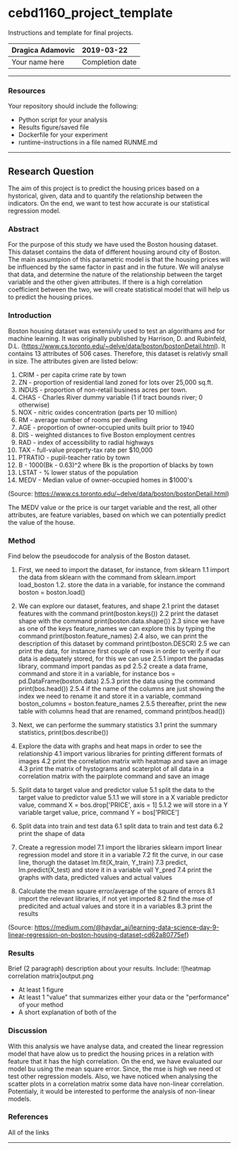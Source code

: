 # cebd1160_project_template
Instructions and template for final projects.

| Dragica Adamovic | 2019-03-22 |
|:-------|:---------------|
|Your name here | Completion date|

-----

### Resources
Your repository should include the following:

- Python script for your analysis
- Results figure/saved file
- Dockerfile for your experiment
- runtime-instructions in a file named RUNME.md

-----

## Research Question

The aim of this project is to predict the housing prices based on a hystorical, given, data and to quantify the relationship between the indicators. On the end, we want to test how accurate is our statistical regression model. 

### Abstract

For the purpose of this study we have used the Boston housing dataset. This dataset contains the data of different housing around city of Boston. The main assumtpion of this parametric model is that the housing prices will be influenced by the same factor in past and in the future. We will analyse that data, and determine the nature of the relationship between the target variable and the other given attributes. If there is a high correlation coefficient between the two, we will create statistical model that will help us to predict the housing prices. 

### Introduction

Boston housing dataset was extensivly used to test an algorithams and for machine learning. It was originally published by Harrison, D. and Rubinfeld, D.L. (https://www.cs.toronto.edu/~delve/data/boston/bostonDetail.html). It contains 13 attributes of 506 cases. Therefore, this dataset is relativly small in size. The attributes given are listed below:

01. CRIM - per capita crime rate by town
02. ZN - proportion of residential land zoned for lots over 25,000 sq.ft.
03. INDUS - proportion of non-retail business acres per town.
04. CHAS - Charles River dummy variable (1 if tract bounds river; 0 otherwise)
05. NOX - nitric oxides concentration (parts per 10 million)
06. RM - average number of rooms per dwelling
07. AGE - proportion of owner-occupied units built prior to 1940
08. DIS - weighted distances to five Boston employment centres
09. RAD - index of accessibility to radial highways
10. TAX - full-value property-tax rate per $10,000
11. PTRATIO - pupil-teacher ratio by town
12. B - 1000(Bk - 0.63)^2 where Bk is the proportion of blacks by town
13. LSTAT - % lower status of the population
14. MEDV - Median value of owner-occupied homes in $1000's

(Source: https://www.cs.toronto.edu/~delve/data/boston/bostonDetail.html)

The MEDV value or the price is our target variable and the rest, all other attributes, are feature variables, based on which we can potentially predict the value of the house. 


### Method

Find below the pseudocode for analysis of the Boston dataset.

1. First, we need to import the dataset, for instance, from sklearn
  1.1 import the data from sklearn with the command from sklearn.import load_boston
  1.2. store the data in a variable, for instance the command boston = boston.load()
  
2. We can explore our dataset, features, and shape
   2.1 print the dataset features with the command print(boston.keys())
   2.2 print the dataset shape with the command print(boston.data.shape())
   2.3 since we have as one of the keys feature_names we can explore this by typing the command print(boston.feature_names)
   2.4 also, we can print the description of this dataset by command print(boston.DESCR)
   2.5 we can print the data, for instance first couple of rows in order to verify if our data is adequately stored, for this we can            use 
       2.5.1 import the panadas library, command import pandas as pd
       2.5.2 create a data frame, command and store it in a variable, for instance bos = pd.DataFrame(boston.data)
       2.5.3 print the data using the command print(bos.head())
       2.5.4 if the name of the columns are just showing the index we need to rename it and store it in a variable, command     boston_columns = boston.feature_names
       2.5.5 thereafter, print the new table with columns head that are renamed, command print(bos.head())
       
3. Next, we can performe the summary statistics
   3.1 print the summary statistics, print(bos.describe())
   
4. Explore the data with graphs and heat maps in order to see the relationship
   4.1 import various libraries for printing different formats of images
   4.2 print the correlation matrix with heatmap and save an image
   4.3 print the matrix of hystograms and scaterplot of all data in a correlation matrix with the pairplote command and save an image
      
5. Split data to target value and predictor value 
   5.1 split the data to the target value to predictor value
       5.1.1 we will store in a X variable predictor value, command X = bos.drop['PRICE', axis = 1]
       5.1.2 we will store in a Y variable target value, price, command Y = bos['PRICE']
       
6. Split data into train and test data
   6.1 split data to train and test data
   6.2 print the shape of data
   
7. Create a regression model 
   7.1 import the libraries sklearn import linear regression model and store it in a variable
   7.2 fit the curve, in our case line, thorugh the dataset lm.fit(X_train, Y_train)
   7.3 predict, lm.predict(X_test) and store it in a variable vall Y_pred
   7.4 print the graphs with data, predicted values and actual values

8. Calculate the mean square error/average of the square of errors
   8.1 import the relevant libraries, if not yet imported
   8.2 find the mse of predicited and actual values and store it in a variables
   8.3 print the results 

(Source: https://medium.com/@haydar_ai/learning-data-science-day-9-linear-regression-on-boston-housing-dataset-cd62a80775ef)

### Results

Brief (2 paragraph) description about your results. Include:
![heatmap correlation matrix]output.png

- At least 1 figure
- At least 1 "value" that summarizes either your data or the "performance" of your method
- A short explanation of both of the 

### Discussion

With this analysis we have analyse data, and created the linear regression model that have alow us to predict the housing prices in a relation with feature that it has the high correlation. On the end, we have evaluated our model bu using the mean square error. Since, the mse is high we need ot test other regression models. Also, we have noticed when analysing the scatter plots in a correlation matrix some data have non-linear correlation. Potentialy, it would be interested to performe the analysis of non-linear models. 

### References
All of the links

-------
